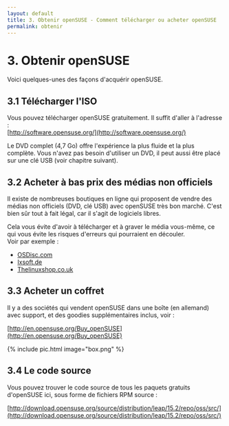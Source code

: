 ```yaml
---
layout: default
title: 3. Obtenir openSUSE - Comment télécharger ou acheter openSUSE
permalink: obtenir
---
```


# 3. Obtenir openSUSE

Voici quelques-unes des façons d'acquérir openSUSE.

## 3.1 Télécharger l'ISO

Vous pouvez télécharger openSUSE gratuitement. Il suffit d'aller à l'adresse :  
[http://software.opensuse.org/](http://software.opensuse.org/)

Le DVD complet (4,7 Go) offre l'expérience la plus fluide et la plus complète. Vous n'avez pas besoin d'utiliser un DVD, il peut aussi être placé sur une clé USB (voir chapitre suivant).


## 3.2 Acheter à bas prix des médias non officiels

Il existe de nombreuses boutiques en ligne qui proposent de vendre des médias non officiels (DVD, clé USB) avec openSUSE très bon marché. C'est bien sûr tout à fait légal, car il s'agit de logiciels libres.

Cela vous évite d'avoir à télécharger et à graver le média vous-même, ce qui vous évite les risques d'erreurs qui pourraient en découler.   
Voir par exemple :

- [OSDisc.com](http://www.osdisc.com/cgi-bin/view.cgi/products/linux/suse)
- [Ixsoft.de](http://www.ixsoft.de/cgi-bin/web_store.cgi?ref=Catalogs/de/opensuse-catalog.html)
- [Thelinuxshop.co.uk](http://thelinuxshop.co.uk/opensuse-m-14.html)

## 3.3 Acheter un coffret

Il y a des sociétés qui vendent openSUSE dans une boîte (en allemand) avec support, et des goodies supplémentaires inclus, voir :

[http://en.opensuse.org/Buy_openSUSE](http://en.opensuse.org/Buy_openSUSE)  

{% include pic.html image="box.png" %}


## 3.4 Le code source

Vous pouvez trouver le code source de tous les paquets gratuits d'openSUSE ici, sous forme de fichiers RPM source :  

[http://download.opensuse.org/source/distribution/leap/15.2/repo/oss/src/](http://download.opensuse.org/source/distribution/leap/15.2/repo/oss/src/)
